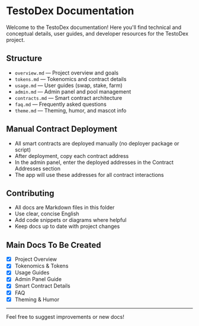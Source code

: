 # TestoDex Documentation

Welcome to the TestoDex documentation! Here you'll find technical and conceptual details, user guides, and developer resources for the TestoDex project.

## Structure
- `overview.md` — Project overview and goals
- `tokens.md` — Tokenomics and contract details
- `usage.md` — User guides (swap, stake, farm)
- `admin.md` — Admin panel and pool management
- `contracts.md` — Smart contract architecture
- `faq.md` — Frequently asked questions
- `theme.md` — Theming, humor, and mascot info

## Manual Contract Deployment
- All smart contracts are deployed manually (no deployer package or script)
- After deployment, copy each contract address
- In the admin panel, enter the deployed addresses in the Contract Addresses section
- The app will use these addresses for all contract interactions

## Contributing
- All docs are Markdown files in this folder
- Use clear, concise English
- Add code snippets or diagrams where helpful
- Keep docs up to date with project changes

## Main Docs To Be Created
- [x] Project Overview
- [x] Tokenomics & Tokens
- [x] Usage Guides
- [x] Admin Panel Guide
- [x] Smart Contract Details
- [x] FAQ
- [x] Theming & Humor

---

Feel free to suggest improvements or new docs! 